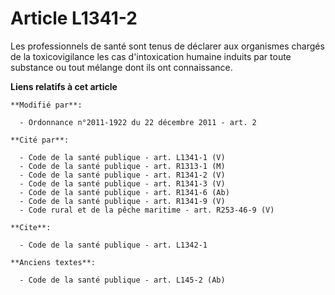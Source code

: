 # Article L1341-2

Les professionnels de santé sont tenus de déclarer aux organismes chargés de la toxicovigilance les cas d'intoxication
humaine induits par toute substance ou tout mélange dont ils ont connaissance.

**Liens relatifs à cet article**

	**Modifié par**:

	  - Ordonnance n°2011-1922 du 22 décembre 2011 - art. 2

	**Cité par**:

	  - Code de la santé publique - art. L1341-1 (V)
	  - Code de la santé publique - art. R1313-1 (M)
	  - Code de la santé publique - art. R1341-2 (V)
	  - Code de la santé publique - art. R1341-3 (V)
	  - Code de la santé publique - art. R1341-6 (Ab)
	  - Code de la santé publique - art. R1341-9 (V)
	  - Code rural et de la pêche maritime - art. R253-46-9 (V)

	**Cite**:

	  - Code de la santé publique - art. L1342-1

	**Anciens textes**:

	  - Code de la santé publique - art. L145-2 (Ab)
